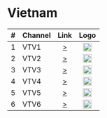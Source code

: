 <h1>Vietnam</h1>

| #   | Channel     | Link  | Logo |
|:---:|:------------|:-----:|:-----:
|1    | VTV1        | [>](https://vtvnews-livevtv.vtvdigital.vn/49056d061920c65745c1079d3ebb233f/1621332249866/vtv1/vtv1@720p.m3u8) | <img height="20" src="https://imgur.com/a/szS0TgQ"/> |
|2    | VTV2        | [>](https://vtvnews-livevtv.vtvdigital.vn/56592d66fcbea0c6e0f4e9af2b631f6e/1621335208838/vtv2/vtv2@720p.m3u8) | <img height="20" src="https://imgur.com/a/FDFpDBY"/> |
|3    | VTV3        | [>](https://vtvnews-livevtv.vtvdigital.vn/e3ef49d210f3183a1cf9c61036cb91a4/1621335484712/vtv3/vtv3@720p.m3u8) | <img height="20" src="https://imgur.com/a/trjiHXd"/> |
|4    | VTV4        | [>](https://vtvnews-livevtv.vtvdigital.vn/a5cc0c60a784710df8b04a40e17471cf/1621336055136/vtv4/vtv4@720p.m3u8) | <img height="20" src="https://imgur.com/a/zX6LVUV"/> |
|5    | VTV5        | [>](https://vtvnews-livevtv.vtvdigital.vn/5f791f8e7521ae15280e8b04771cce93/1621336322473/vtv5/vtv5@720p.m3u8) | <img height="20" src="https://imgur.com/a/zI0qYcZ"/> |
|6    | VTV6        | [>](https://vtvnews-livevtv.vtvdigital.vn/b337e3d7f8e4b1337dc890211d1fb028/1621336488256/vtv6/vtv6@720p.m3u8) | <img height="20" src="https://imgur.com/a/AGcYeTm"/> |